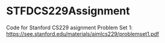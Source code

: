 # STFDCS229Assignment
Code for Stanford CS229 asignment
Problem Set 1: https://see.stanford.edu/materials/aimlcs229/problemset1.pdf
